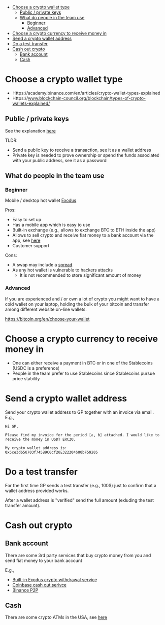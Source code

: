 <!--ts-->
   * [Choose a crypto wallet type](#choose-a-crypto-wallet-type)
      * [Public / private keys](#public--private-keys)
      * [What do people in the team use](#what-do-people-in-the-team-use)
         * [Beginner](#beginner)
         * [Advanced](#advanced)
   * [Choose a crypto currency to receive money in](#choose-a-crypto-currency-to-receive-money-in)
   * [Send a crypto wallet address](#send-a-crypto-wallet-address)
   * [Do a test transfer](#do-a-test-transfer)
   * [Cash out crypto](#cash-out-crypto)
      * [Bank account](#bank-account)
      * [Cash](#cash)



<!--te-->

# Choose a crypto wallet type

- Https://academy.binance.com/en/articles/crypto-wallet-types-explained
- Https://www.blockchain-council.org/blockchain/types-of-crypto-wallets-explained/

## Public / private keys

See the explanation
[here](https://www.gemini.com/cryptopedia/public-private-keys-cryptography)

TLDR:

- Send a public key to receive a transaction, see it as a wallet address
- Private key is needed to prove ownership or spend the funds associated with
  your public address, see it as a password

## What do people in the team use

### Beginner

Mobile / desktop hot wallet [Exodus](https://www.exodus.com/)

Pros:

- Easy to set up
- Has a mobile app which is easy to use
- Built-in exchange (e.g., allows to exchange BTC to ETH inside the app)
- Allows to sell crypto and receive fiat money to a bank account via the app,
  see
  [here](https://www.exodus.com/support/article/2435-sell-crypto-moonpay#mobile)
- Customer support

Cons:

- A swap may include a
  [spread](https://www.exodus.com/support/article/1591-what-is-an-exchange-spread)
- As any hot wallet is vulnerable to hackers attacks
  - It is not recommended to store significant amount of money

### Advanced

If you are experienced and / or own a lot of crypto you might want to have a
cold wallet on your laptop, holding the bulk of your bitcoin and transfer among
different website on-line wallets.

https://bitcoin.org/en/choose-your-wallet

# Choose a crypto currency to receive money in

- One can either receive a payment in BTC or in one of the Stablecoins (USDC is
  a preference)
- People in the team prefer to use Stablecoins since Stablecoins pursue price
  stability

# Send a crypto wallet address

Send your crypto wallet address to GP together with an invoice via email. E.g.,
```
Hi GP,

Please find my invoice for the period [a, b] attached. I would like to receive the money in USDT ERC20.

My crypto wallet address is: 0x5ce3d650703f745B9C0cf20E322204b00bF59205
```

# Do a test transfer

For the first time GP sends a test transfer (e.g., 100$) just to confirm that a
wallet address provided works.

After a wallet address is "verified" send the full amount (exluding the test
transfer amount).

# Cash out crypto

## Bank account

There are some 3rd party services that buy crypto money from you and send fiat
money to your bank account

E.g.,

- [Built-in Exodus crypto withdrawal
  service](https://www.exodus.com/support/article/2435-sell-crypto-moonpay#mobile)
- [Coinbase cash out serivce](https://help.coinbase.com/en/coinbase/trading-and-funding/buying-selling-or-converting-crypto/how-do-i-sell-or-cash-out-my-digital-currency)
- [Binance P2P](https://p2p.binance.com/en/trade/all-payments/USDT?fiat=USD)

## Cash

There are some crypto ATMs in the USA, see
[here](https://coinatmradar.com/country/226/bitcoin-atm-united-states/)
